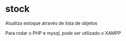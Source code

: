 # stock
 Atualiza estoque através de lista de objetos

 Para rodar o PHP e mysql, pode ser utilizado o XAMPP
